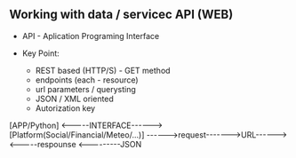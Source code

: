 ## Working with data / servicec API (WEB)

* API - Aplication Programing Interface

* Key Point:
    - REST based (HTTP/S) - GET method
    - endpoints (each - resource)
    - url parameters / querysting
    - JSON / XML oriented
    - Autorization key



[APP/Python] <-----INTERFACE------> [Platform(Social/Financial/Meteo/...)]
    ------>request------->URL------>
    <-----respounse <---------JSON
    
